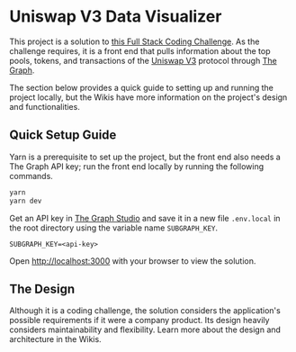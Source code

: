 # Uniswap V3 Data Visualizer
This project is a solution to [this Full Stack Coding Challenge](https://webbtools.notion.site/Full-Stack-Coding-Challenge-c7ba2a97e5ab44409e051ae414a13833). As the challenge requires, it is a front end that pulls information about the top pools, tokens, and transactions of the [Uniswap V3](https://app.uniswap.org/) protocol through [The Graph](https://thegraph.com/).

The section below provides a quick guide to setting up and running the project locally, but the Wikis have more information on the project's design and functionalities.

## Quick Setup Guide
Yarn is a prerequisite to set up the project, but the front end also needs a The Graph API key; run the front end locally by running the following commands.

```bash
yarn
yarn dev
```

Get an API key in [The Graph Studio](https://thegraph.com/studio/apikeys/) and save it in a new file `.env.local` in the root directory using the variable name `SUBGRAPH_KEY`.

```
SUBGRAPH_KEY=<api-key>
```

Open [http://localhost:3000](http://localhost:3000) with your browser to view the solution.

## The Design
Although it is a coding challenge, the solution considers the application's possible requirements if it were a company product. Its design heavily considers maintainability and flexibility. Learn more about the design and architecture in the Wikis.

